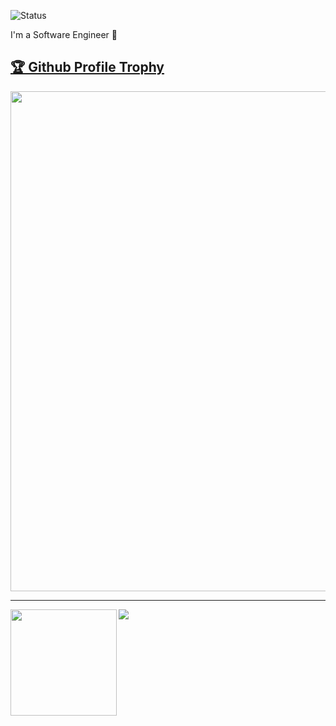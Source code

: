 ![Status](https://img.shields.io/badge/status-available-green)

I'm a Software Engineer 👋 

<a href="https://github.com/ryo-ma/github-profile-trophy"><h2>🏆 Github Profile Trophy</h2></a>
<a href="https://github.com/ryo-ma/github-profile-trophy">
  <img width=800 src="https://github-profile-trophy.vercel.app/?username=ysaito06&column=9&theme=gruvbox&no-frame=true"/>
</a>


---

<div>
  <img height="170" align="left" src="https://github-readme-stats.vercel.app/api?username=ysaito06&count_private=true&include_all_commits=true" />
  <img src="https://github-readme-stats.vercel.app/api/top-langs/?username=ysaito06&layout=compact" />
</div>

